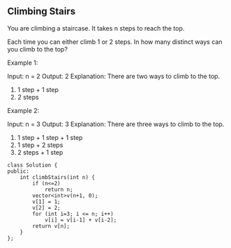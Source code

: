 ## Climbing Stairs

You are climbing a staircase. It takes n steps to reach the top.

Each time you can either climb 1 or 2 steps. In how many distinct ways can you climb to the top?

Example 1:

Input: n = 2
Output: 2
Explanation: There are two ways to climb to the top.
1. 1 step + 1 step
2. 2 steps


Example 2:

Input: n = 3
Output: 3
Explanation: There are three ways to climb to the top.
1. 1 step + 1 step + 1 step
2. 1 step + 2 steps
3. 2 steps + 1 step

```
class Solution {
public:
    int climbStairs(int n) {
        if (n<=2)
            return n;
        vector<int>v(n+1, 0);
        v[1] = 1;
        v[2] = 2;
        for (int i=3; i <= n; i++)
            v[i] = v[i-1] + v[i-2];
        return v[n];
    }
};
```
